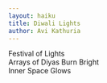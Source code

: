 ```yaml
---
layout: haiku
title: Diwali Lights
author: Avi Kathuria
---
```


Festival of Lights<br>
Arrays of Diyas Burn Bright <br>
Inner Space Glows <br>
